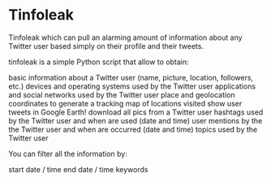 Tinfoleak
=========

Tinfoleak which can pull an alarming amount of information about any Twitter user based simply on their profile and their tweets.

tinfoleak is a simple Python script that allow to obtain:

basic information about a Twitter user (name, picture, location, followers, etc.)
devices and operating systems used by the Twitter user
applications and social networks used by the Twitter user
place and geolocation coordinates to generate a tracking map of locations visited
show user tweets in Google Earth!
download all pics from a Twitter user
hashtags used by the Twitter user and when are used (date and time)
user mentions by the the Twitter user and when are occurred (date and time)
topics used by the Twitter user

You can filter all the information by:

start date / time
end date / time
keywords
